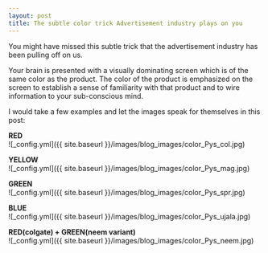 ```yaml
---
layout: post
title: The subtle color trick Advertisement industry plays on you
---
```




You might have missed this subtle trick that the advertisement industry has been pulling off on us.

Your brain is presented with a visually dominating screen which is of the same color as the product.
The color of the product is emphasized on the screen to establish a sense of familiarity with that product and to wire information to your sub-conscious mind.

I would take a few examples and let the images speak for themselves in this post:

<b> RED </b> <br>
![_config.yml]({{ site.baseurl }}/images/blog_images/color_Pys_col.jpg)

<b> YELLOW </b> <br>
![_config.yml]({{ site.baseurl }}/images/blog_images/color_Pys_mag.jpg)

<b> GREEN </b> <br>
![_config.yml]({{ site.baseurl }}/images/blog_images/color_Pys_spr.jpg)

<b> BLUE </b> <br>
![_config.yml]({{ site.baseurl }}/images/blog_images/color_Pys_ujala.jpg)

<b> RED(colgate) + GREEN(neem variant) </b> <br>
![_config.yml]({{ site.baseurl }}/images/blog_images/color_Pys_neem.jpg)
